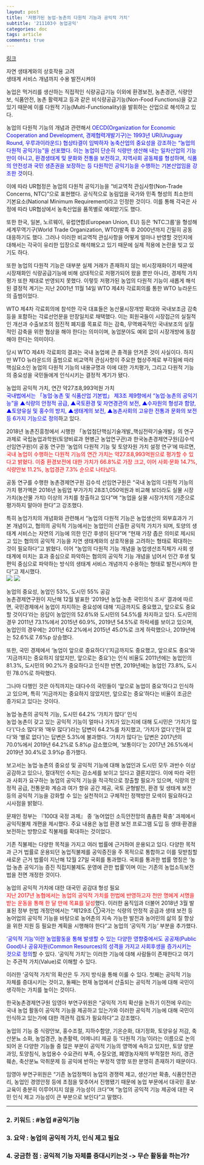 ```yaml
---
layout: post
title: '저평가된 농업·농촌의 다원적 기능과 공익적 가치'
subtitle: '211103수 농업공익'
categories: doc
tags: article
comments: true
---
```


[링크](http://www.newsam.co.kr/news/article.html?no=31450)

자연 생태계와의 상호작용 고려   
생태계 서비스 개념까지 수용 발전시켜야   

농업은 먹거리를 생산하는 직접적인 식량공급기능 이외에 환경보전, 농촌경관, 식량안보, 식품안전, 농촌 활력제고 등과 같은 비식량공급기능(Non-Food Functions)을 갖고 있기 때문에 이를 다원적 기능(Multi-Functionality)을 발휘하는 산업으로 해석하고 있다.   

농업의 다원적 기능의 개념과 관련해서 <span style="color:blue">OECD(Organization for Economic Cooperation and Development, 경제협력개발기구)는 1993년 UR(Uruguay Round, 우루과이라운드) 협상타결이 임박하자 농축산업의 중요성을 강조하는 “농업의 다원적 공익기능”을 선포했다. 이는 농업이 단순히 식량만 생산해 내는 일차산업의 기능만이 아니고, 환경생태계 및 문화와 전통을 보전하고, 지역사회 공동체를 형성하며, 식품의 안전성과 국민 생존권을 보장하는 등 다원적인 공익기능을 수행하는 기본산업임을 강조한 것</span>이다.   

이에 따라 UR협정은 농업의 다원적 공익기능을 “비교역적 관심사항(Non-Trade Concerns, NTC)”으로 표현했다. 공식적으로 농림업을 국가와 민족 형성의 최소한의 기본요소(National Minimum Requirement)라고 인정한 것이다. 이를 통해 각국은 사정에 따라 UR협상에서 농축산업을 품목별로 예외받기도 했다.   

또한 한국, 일본, 노르웨이, 유럽연합(European Union, EU) 등은 ‘NTC그룹’을 형성해 세계무역기구(World Trade Organization, WTO)발족 후 2000년까지 긴밀히 공동 대응하기도 했다. 그러나 이러한 비교역적 관심사항을 어떻게 얼마나 반영할 것인지에 대해서는 각국이 유리한 입장으로 해석해오고 있기 때문에 실제 적용에 논란을 빚고 있기도 하다.   

또한 농업의 다원적 기능은 대부분 실제 거래가 존재하지 않는 비시장재화이기 때문에 시장재화인 식량공급기능에 비해 상대적으로 저평가되어 왔을 뿐만 아니라, 경제적 가치평가 또한 제대로 반영되지 못했다. 이렇듯 저평가된 농업의 다원적 기능이 새롭게 해석된 결정적 계기는 지난 2001년 11월 14일 WTO 제4차 각료회의를 통한 WTO 뉴라운드의 출범이었다.   

WTO 제4차 각료회의에 참석한 각국 대표들은 농산물시장개방 확대와 국내보조금 감축 등을 포함하는 각료선언문을 만장일치로 채택했다. 이는 회원국들이 시장접근의 실질적인 개선과 수출보조의 점진적 폐지를 목표로 하는 감축, 무역왜곡적인 국내보조의 실질적인 감축을 위한 협상을 해야 한다는 의미이며, 농업분야도 예외 없이 시장개방에 동참해야 한다는 의미이다.   

당시 WTO 제4차 각료회의 결과는 국내 농업에 큰 충격을 안겨준 것이 사실이다. 하지만 WTO 뉴라운드의 출범으로 비교역적 관심사항이 주요한 협상주제로 부각됨에 따라 핵심요소인 농업의 다원적 기능의 내용규명과 이에 대한 가치평가, 그리고 다원적 기능의 중요성을 국민들에게 인식시키는 결정적 계기가 됐다.   

농업의 공익적 가치, 연간 약27조8,993억원 가치   
<span style="color:blue">국내법에서는 「농업·농촌 및 식품산업 기본법」 제3조 제9항에서 “농업·농촌의 공익기능”을 ▲식량의 안정적 공급, ▲국토환경 및 자연경관의 보전, ▲수자원의 형성과 함양, ▲토양유실 및 홍수의 방지, ▲생태계의 보전, ▲농촌사회의 고유한 전통과 문화의 보전 등 6가지 기능으로 정의</span>하고 있다.   

2018년 농촌진흥청에서 시행한 「농업첨단핵심기술개발_핵심전략기술개발」의 연구과제로 국립농업과학원(토양비료과 현병근 농업연구관)과 한국농촌경제연구원(김수석 선임연구원)이 공동 연구한 ‘농업의 다원적 기능 및 토양자원 가치 설정 연구’에 따르면, <span style="color:red">국내 농업이 수행하는 다원적 기능의 연간 가치는 약27조8,993억원으로 평가할 수 있다고 밝혔다. 이중 환경보전에 대한 가치가 66.8%로 가장 크고, 이어 사회·문화 14.7%, 식량안보 11.2%, 농업경관 7.3% 순으로 나타났다.</span>   

공동 연구를 수행한 농촌경제연구원 김수석 선임연구원은 “국내 농업의 다원적 기능의 가치 평가액은 2016년 농림업 부가가치 28조1,050억원과 비교해 보더라도 실물 시장가치(농산물 가치) 이상의 가치를 창출하고 있다”며 “농업을 실물 시장가치의 기준으로 평가하지 말아야 한다”고 강조했다.   

특히 농업가치의 개념화와 관련해서 “농업의 다원적 기능은 농업생산의 외부효과가 기본 개념이고, 협의의 공익적 기능에서는 농업인이 산출한 공익적 가치가 되며, 토양의 생태계 서비스는 자연의 기능에 의한 인간 후생이 된다”며 “현재 가장 좁은 의미로 제시되고 있는 협의의 공익적 기능을 자연 생태계와의 상호작용을 고려하는 형태로 확대하는 것이 필요하다”고 밝혔다. 이어 “농업의 다원적 기능 개념을 농업생산조직체가 사회 생태계에 미치는 효과 중심으로 파악하는 협의의 공익적 기능 개념을 넘어서 인간 후생 및 편익 중심으로 파악하는 방식의 생태계 서비스 개념까지 수용하는 형태로 발전시켜야 한다”고 제시했다.   
<img src="/assets/img/211103Wed_NH.png">
<img src="/assets/img/211103Wed_NH2.png">

농업의 중요성, 농업인 53%, 도시민 55% 공감   
농촌경제연구원이 지난해 12월 발표한 ‘2019년 농업·농촌 국민의식 조사’ 결과에 따르면, 국민경제에서 농업이 차지하는 중요성에 대해 ‘지금까지도 중요했고, 앞으로도 중요할 것이다’라는 응답이 농업인의 52.6%와 도시민의 54.5%를 차지하고 있다. 도시민의 경우 2011년 73.1%에서 2015년 60.9%, 2019년 54.5%로 하락세를 보이고 있으며, 농업인의 경우에는 2011년 62.2%에서 2015년 45.0%로 크게 하락했으나, 2019년에는 52.6%로 7.6%p 상승했다.   

또한, 국민 경제에서 ‘농업이 앞으로 중요하다’(‘지금까지도 중요했고, 앞으로도 중요’와 ‘지금까지는 중요하지 않았지만, 앞으로는 중요’)는 인식 비율도 2011년에는 농업인의 81.3%, 도시민의 90.2%가 중요하다고 인식한 반면, 2019년에는 농업인 73.8%, 도시민 78.0%로 하락했다.   

그나마 다행인 것은 아직까지는 대다수의 국민들이 ‘앞으로 농업이 중요’하다고 인식하고 있으며, 특히 ‘지금까지는 중요하지 않았지만, 앞으로는 중요’하다는 비율이 조금은 증가되고 있다는 것이다.   

농업·농촌의 공익적 기능, 도시민 64.2% ‘가치가 많다’ 인식   
농업·농촌이 갖고 있는 공익적 기능이 얼마나 가치가 있는지에 대해 도시민은 ‘가치가 많다’(‘다소 많다’와 ‘매우 많다’)라는 답변이 64.2%를 차지했고, ‘가치가 없다’(‘전혀 없다’와 ‘별로 없다’)는 답변은 5.3%에 불과했다. ‘가치가 많다’는 답변은 2017년의 70.0%에서 2019년 64.2%로 5.8%p 감소했으며, ‘보통이다’는 2017년 26.5%에서 2019년 30.4%로 3.9%p 증가했다.   

보고서는 농업·농촌의 중요성 및 공익적 기능에 대해 농업인과 도시민 모두 과반수 이상 공감하고 있으나, 절대적인 수치는 감소세를 보이고 있다고 결론지었다. 이에 따라 국민과 사회가 요구하는 농업의 공익적 기능을 적극적으로 창출할 필요가 있으며, 식량의 안정적 공급, 전통문화 계승과 여가 향유 공간 제공, 국토 균형발전, 환경 및 생태계 보전 등의 공익적 기능을 강화할 수 있는 실천적이고 구체적인 정책방안 모색이 필요하다고 시사점을 밝혔다.   

문재인 정부는 『100대 국정 과제』 중 ‘농어업인 소득안전망의 촘촘한 확충’ 과제에서 공익직불제 개편을 제시했다. 주요 내용은 농업 환경 보전 프로그램 도입 등 생태·환경을 보전하는 방향으로 직불제를 확대하는 것이었다.   

기존 직불제는 다양한 목적을 가지고 여러 법률에 근거하여 운용되고 있다. 다양한 목적과 근거 법률로 운용되던 농업직불제를 공익증진을 주 목적으로 통합하고 이를 뒷받침할 새로운 근거 법률이 지난해 12월 27일 국회를 통과했다. 국회를 통과한 법률 명칭은 ‘농업·농촌 공익기능 증진 직접지불제도 운영에 관한 법률’이며 이는 기존의 농업소득보전법을 전면 개정한 것이다.   

농업의 공익적 가치에 대한 대국민 공감대 형성 필요   
<span style="color:red">지난 2017년 농협에서는 농업의 공익적 가치를 헌법에 반영하고자 천만 명에게 서명을 받는 운동을 통해 한 달 만에 목표를 달성</span>했다. 이러한 움직임과 더불어 2018년 3월 발표된 정부 헌법 개정안에서는 “제129조 ①국가는 식량의 안정적 공급과 생태 보전 등 농어업의 공익적 기능을 바탕으로 농어촌의 지속 가능한 발전과 농어민의 삶의 질 향상을 위한 지원 등 필요한 계획을 시행해야 한다”고 농업의 ‘공익적 기능’ 부분을 추가했다.   

<span style="color:blue">‘공익적 기능’이란 농업활동을 통해 발생할 수 있는 다양한 영향중에서도 공공재(Public Good)나 공유자원(Common Resources)의 성격을 가지고 사회후생을 증가시키는 것으로 정의</span>할 수 있다. ‘공익적 가치’는 이러한 기능에 대해 사람들이 존재한다고 여기는 주관적 가치(Value)로 이해할 수 있다.   

이러한 ‘공익적 가치’의 확산은 두 가지 방식을 통해 이룰 수 있다. 첫째는 공익적 기능 자체를 증대시키는 것이고, 둘째는 현재 농업에서 산출되는 공익적 기능에 대해 국민이 생각하는 가치를 높이는 것이다.   

한국농촌경제연구원 임영아 부연구위원은 “공익적 가치 확산을 논하기 이전에 우리는 국내 농업 활동이 공익적 기능을 제공하고 있는가와 이러한 공익적 기능에 대해 국민이 인식하고 있는가에 대한 객관적 검토가 필요하다”고 강조했다.   

농업의 기능 중 식량안보, 홍수조절, 지하수함양, 기온순화, 대기정화, 토양유실 저감, 축산분뇨 소화, 농업경관, 농촌활력, 어메니티 제공 등 ‘다원적 기능’이라는 이름으로 논의되어 온 다양한 기능들 중 많은 부분이 공익적 기능의 영역에 속하고 있지만, 토양 양분과잉, 토양침식, 농업용수 수요관리 부족, 수질오염, 폐영농자재의 부적절한 처리, 경관훼손, 축산분뇨 악취문제 등 공익에 반하는 부정적 영향 또한 분명히 존재하기 때문이다.   

임영아 부연구위원은 “기존 농업정책이 농업의 경쟁력 제고, 생산기반 확충, 식품안전관리, 농업인 경영안정 등에 초점을 맞추어서 진행됐기 때문에 농업 부문에서 대국민 홍보·교육이 충분히 이루어지지 않을 가능성이 크다”며 “농업의 공익적 기능 제공에 대한 국민 인식 제고 가능성이 큰 부분으로 보인다”고 말했다.   

* * *

### 2. 키워드 : \#농업 \#공익기능
### 3. 요약 : 농업의 공익적 가치, 인식 제고 필요
### 4. 궁금한 점 : 공익적 기능 자체를 증대시키는것 -> 무슨 활동을 하는가?
